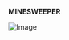 **MINESWEEPER**

![Image](https://drive.google.com/file/d/1zIAwepEH5XbiUxWyLq7xkhbcKsYxEQTm/view?usp=sharing)
